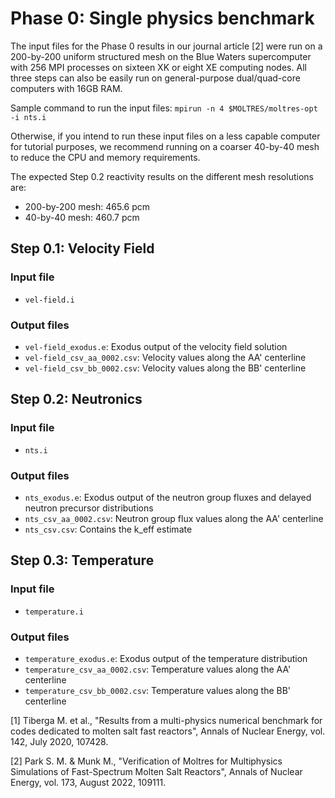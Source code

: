 # Phase 0: Single physics benchmark

The input files for the Phase 0 results in our journal article [2] were run on
a 200-by-200 uniform structured mesh on the Blue Waters supercomputer with 256
MPI processes on sixteen XK or eight XE computing nodes. All three steps can
also be easily run on general-purpose dual/quad-core computers with 16GB RAM.

Sample command to run the input files:
```mpirun -n 4 $MOLTRES/moltres-opt -i nts.i```

Otherwise, if you intend to run these input files on a less capable computer
for tutorial purposes, we recommend running on a coarser 40-by-40 mesh to
reduce the CPU and memory requirements.

The expected Step 0.2 reactivity results on the different mesh resolutions are:
- 200-by-200 mesh: 465.6 pcm
- 40-by-40 mesh: 460.7 pcm

## Step 0.1: Velocity Field

### Input file

- ```vel-field.i```

### Output files

- ```vel-field_exodus.e```: Exodus output of the velocity field solution
- ```vel-field_csv_aa_0002.csv```: Velocity values along the AA' centerline
- ```vel-field_csv_bb_0002.csv```: Velocity values along the BB' centerline

## Step 0.2: Neutronics

### Input file

- ```nts.i```

### Output files

- ```nts_exodus.e```: Exodus output of the neutron group fluxes and delayed
neutron precursor distributions
- ```nts_csv_aa_0002.csv```: Neutron group flux values along the AA'
centerline
- ```nts_csv.csv```: Contains the k_eff estimate

## Step 0.3: Temperature

### Input file

- ```temperature.i```

### Output files

- ```temperature_exodus.e```: Exodus output of the temperature distribution
- ```temperature_csv_aa_0002.csv```: Temperature values along the AA'
centerline
- ```temperature_csv_bb_0002.csv```: Temperature values along the BB'
centerline

[1] Tiberga M. et al., "Results from a multi-physics numerical benchmark for codes
dedicated to molten salt fast reactors", Annals of Nuclear Energy, vol. 142,
July 2020, 107428.

[2] Park S. M. & Munk M., "Verification of Moltres for Multiphysics
Simulations of Fast-Spectrum Molten Salt Reactors", Annals of Nuclear Energy, vol. 173,
August 2022, 109111.
